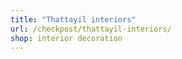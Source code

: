 ```yaml
---
title: "Thattayil interiors"
url: /checkpost/thattayil-interiors/
shop: interior decoration
---
```

